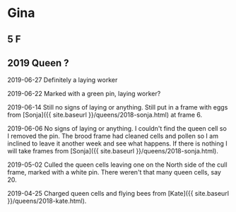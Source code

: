 # Gina
## 5 F
## 2019 Queen ?

2019-06-27 Definitely a laying worker

2019-06-22 Marked with a green pin, laying worker?

2019-06-14 Still no signs of laying or anything.  Still put in a frame with eggs from [Sonja]({{ site.baseurl }}/queens/2018-sonja.html) at frame 6.

2019-06-06 No signs of laying or anything.  I couldn't find the queen cell so I removed the pin.  The brood frame had cleaned cells and pollen so I am inclined to leave it another week and see what happens.  If there is nothing I will take frames from [Sonja]({{ site.baseurl }}/queens/2018-sonja.html).

2019-05-02 Culled the queen cells leaving one on the North side of the cull frame, marked with a white pin.  There weren't that many queen cells, say 20.

2019-04-25 Charged queen cells and flying bees from [Kate]({{ site.baseurl }}/queens/2018-kate.html).
